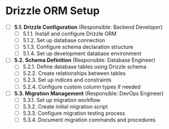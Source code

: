 # Drizzle ORM Setup

- [ ] **5.1. Drizzle Configuration** (Responsible: Backend Developer)
  - [ ] 5.1.1. Install and configure Drizzle ORM
  - [ ] 5.1.2. Set up database connection
  - [ ] 5.1.3. Configure schema declaration structure
  - [ ] 5.1.4. Set up development database environment

- [ ] **5.2. Schema Definition** (Responsible: Database Engineer)
  - [ ] 5.2.1. Define database tables using Drizzle schema
  - [ ] 5.2.2. Create relationships between tables
  - [ ] 5.2.3. Set up indices and constraints
  - [ ] 5.2.4. Configure custom column types if needed

- [ ] **5.3. Migration Management** (Responsible: DevOps Engineer)
  - [ ] 5.3.1. Set up migration workflow
  - [ ] 5.3.2. Create initial migration script
  - [ ] 5.3.3. Configure migration testing process
  - [ ] 5.3.4. Document migration commands and procedures 